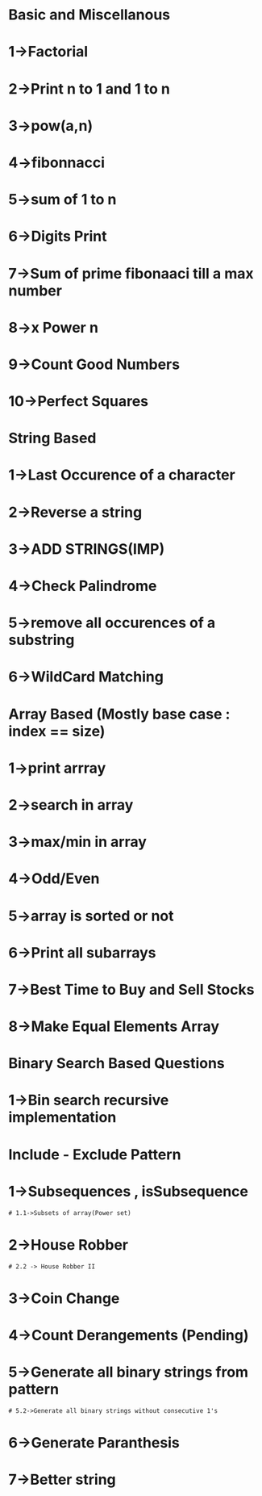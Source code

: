 # Basic and Miscellanous
# 1->Factorial
# 2->Print n to 1 and 1 to n
# 3->pow(a,n)
# 4->fibonnacci
# 5->sum of 1 to n
# 6->Digits Print
# 7->Sum of prime fibonaaci till a max number
# 8->x Power n 
# 9->Count Good Numbers
# 10->Perfect Squares

# String Based
# 1->Last Occurence of a character
# 2->Reverse a string
# 3->ADD STRINGS(IMP)
# 4->Check Palindrome 
# 5->remove all occurences of a substring
# 6->WildCard Matching


# Array Based (Mostly base case : index == size)
# 1->print arrray
# 2->search in array
# 3->max/min in array
# 4->Odd/Even
# 5->array is sorted or not
# 6->Print all subarrays
# 7->Best Time to Buy and Sell Stocks
# 8->Make Equal Elements Array

# Binary Search Based Questions
# 1->Bin search recursive implementation

# Include - Exclude Pattern
# 1->Subsequences , isSubsequence
    # 1.1->Subsets of array(Power set)
# 2->House Robber
    # 2.2 -> House Robber II
# 3->Coin Change
# 4->Count Derangements (Pending)
# 5->Generate all binary strings from pattern
    # 5.2->Generate all binary strings without consecutive 1's
# 6->Generate Paranthesis
# 7->Better string
